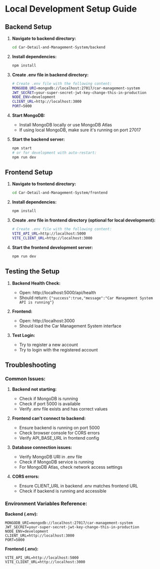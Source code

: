 # Local Development Setup Guide

## Backend Setup

1. **Navigate to backend directory:**
   ```bash
   cd Car-Detail-and-Management-System/backend
   ```

2. **Install dependencies:**
   ```bash
   npm install
   ```

3. **Create .env file in backend directory:**
   ```bash
   # Create .env file with the following content:
   MONGODB_URI=mongodb://localhost:27017/car-management-system
   JWT_SECRET=your-super-secret-jwt-key-change-this-in-production
   NODE_ENV=development
   CLIENT_URL=http://localhost:3000
   PORT=5000
   ```

4. **Start MongoDB:**
   - Install MongoDB locally or use MongoDB Atlas
   - If using local MongoDB, make sure it's running on port 27017

5. **Start the backend server:**
   ```bash
   npm start
   # or for development with auto-restart:
   npm run dev
   ```

## Frontend Setup

1. **Navigate to frontend directory:**
   ```bash
   cd Car-Detail-and-Management-System/frontend
   ```

2. **Install dependencies:**
   ```bash
   npm install
   ```

3. **Create .env file in frontend directory (optional for local development):**
   ```bash
   # Create .env file with the following content:
   VITE_API_URL=http://localhost:5000
   VITE_CLIENT_URL=http://localhost:3000
   ```

4. **Start the frontend development server:**
   ```bash
   npm run dev
   ```

## Testing the Setup

1. **Backend Health Check:**
   - Open: http://localhost:5000/api/health
   - Should return: `{"success":true,"message":"Car Management System API is running"}`

2. **Frontend:**
   - Open: http://localhost:3000
   - Should load the Car Management System interface

3. **Test Login:**
   - Try to register a new account
   - Try to login with the registered account

## Troubleshooting

### Common Issues:

1. **Backend not starting:**
   - Check if MongoDB is running
   - Check if port 5000 is available
   - Verify .env file exists and has correct values

2. **Frontend can't connect to backend:**
   - Ensure backend is running on port 5000
   - Check browser console for CORS errors
   - Verify API_BASE_URL in frontend config

3. **Database connection issues:**
   - Verify MongoDB URI in .env file
   - Check if MongoDB service is running
   - For MongoDB Atlas, check network access settings

4. **CORS errors:**
   - Ensure CLIENT_URL in backend .env matches frontend URL
   - Check if backend is running and accessible

### Environment Variables Reference:

**Backend (.env):**
```
MONGODB_URI=mongodb://localhost:27017/car-management-system
JWT_SECRET=your-super-secret-jwt-key-change-this-in-production
NODE_ENV=development
CLIENT_URL=http://localhost:3000
PORT=5000
```

**Frontend (.env):**
```
VITE_API_URL=http://localhost:5000
VITE_CLIENT_URL=http://localhost:3000
```
